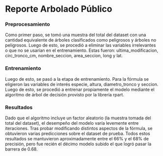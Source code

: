 # Reporte Arbolado Público

### Preprocesamiento

Como primer paso, se tomó una muestra del total del dataset con una cantidad equivalente de árboles clasificados como peligrosos y árboles no peligrosos. Luego de esto, se procedió a eliminar las variables irrelevantes o que no se usarían en el entrenamiento. Estas fueron: ultima_modificacion, circ_tronco_cm, nombre_seccion, area_seccion, long y lat.

### Entrenamiento

Luego de esto, se pasó a la etapa de entrenamiento. Para la fórmula se eligieron las variables de interés especie, altura, diametro_tronco y seccion. Luego de esto, se procedió a entrenar propiamente el modelo mediante el algoritmo de árbol de decisión provisto por la librería rpart.

### Resultados

Dado que el algoritmo incluye un factor aleatorio (la muestra tomada del total del dataset), el desempeño del modelo varía levemente entre iteraciones. Tras probar modificando distintos aspectos de la fórmula, se obtuvieron varias predicciones sobre el dataset de prueba. Todos estos resultados se mantuvieron aproximadamente entre el 66% y el 68% de precisión, pero fue recién el décimo modelo subido el que logró pasar la barrera de 0.68.
